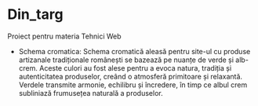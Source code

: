 # Din_targ
 Proiect pentru materia Tehnici Web

- Schema cromatica:
Schema cromatică aleasă pentru site-ul cu produse artizanale tradiționale românești se bazează pe nuanțe de verde și alb-crem. Aceste culori au fost alese pentru a evoca natura, tradiția și autenticitatea produselor, creând o atmosferă primitoare și relaxantă. Verdele transmite armonie, echilibru și încredere, în timp ce albul crem subliniază frumusețea naturală a produselor.